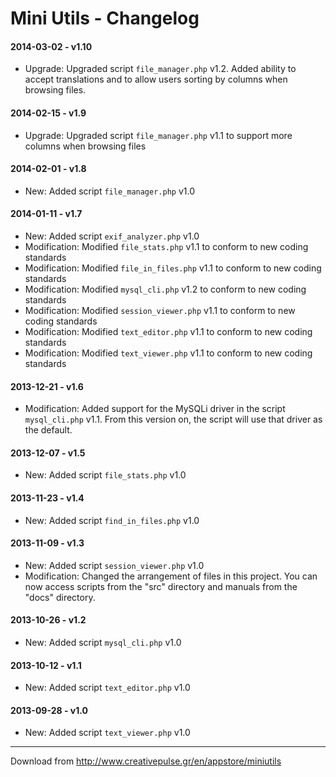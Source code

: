 Mini Utils - Changelog
======================

#### 2014-03-02 - v1.10 ####
* Upgrade: Upgraded script `file_manager.php` v1.2. Added ability to accept translations and to allow users sorting by columns when browsing files.

#### 2014-02-15 - v1.9 ####
* Upgrade: Upgraded script `file_manager.php` v1.1 to support more columns when browsing files

#### 2014-02-01 - v1.8 ####
* New: Added script `file_manager.php` v1.0

#### 2014-01-11 - v1.7 ####
* New: Added script `exif_analyzer.php` v1.0
* Modification: Modified `file_stats.php` v1.1 to conform to new coding standards
* Modification: Modified `file_in_files.php` v1.1 to conform to new coding standards
* Modification: Modified `mysql_cli.php` v1.2 to conform to new coding standards
* Modification: Modified `session_viewer.php` v1.1 to conform to new coding standards
* Modification: Modified `text_editor.php` v1.1 to conform to new coding standards
* Modification: Modified `text_viewer.php` v1.1 to conform to new coding standards

#### 2013-12-21 - v1.6 ####
* Modification: Added support for the MySQLi driver in the script `mysql_cli.php` v1.1. From this version on, the script will use that driver as the default.

#### 2013-12-07 - v1.5 ####
* New: Added script `file_stats.php` v1.0

#### 2013-11-23 - v1.4 ####
* New: Added script `find_in_files.php` v1.0

#### 2013-11-09 - v1.3 ####
* New: Added script `session_viewer.php` v1.0
* Modification: Changed the arrangement of files in this project. You can now access scripts from the "src" directory and manuals from the "docs" directory.

#### 2013-10-26 - v1.2 ####
* New: Added script `mysql_cli.php` v1.0

#### 2013-10-12 - v1.1 ####
* New: Added script `text_editor.php` v1.0

#### 2013-09-28 - v1.0 ####
* New: Added script `text_viewer.php` v1.0

***

Download from http://www.creativepulse.gr/en/appstore/miniutils
